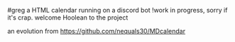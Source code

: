 #greg
a HTML calendar running on a discord bot
!work in progress, sorry if it's crap.
welcome Hoolean to the project 

an evolution from https://github.com/nequals30/MDcalendar
